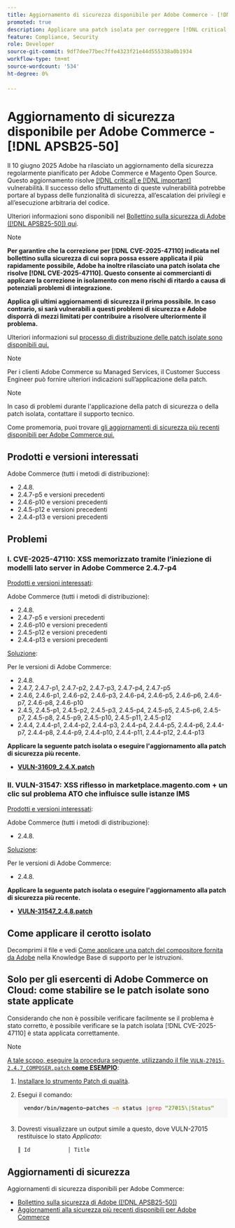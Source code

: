 ```yaml
---
title: Aggiornamento di sicurezza disponibile per Adobe Commerce - [!DNL APSB25-50]
promoted: true
description: Applicare una patch isolata per correggere [!DNL critical and important vulnerabilities] per Adobe Commerce 2.4.8, 2.4.7-p5, 2.4.6-p10, 2.4.5-p12, 2.4.4-p13 e versioni precedenti.
feature: Compliance, Security
role: Developer
source-git-commit: 9df7dee77bec7ffe4323f21e44d555338a0b1934
workflow-type: tm+mt
source-wordcount: '534'
ht-degree: 0%

---
```


# Aggiornamento di sicurezza disponibile per Adobe Commerce - [!DNL APSB25-50]

Il 10 giugno 2025 Adobe ha rilasciato un aggiornamento della sicurezza regolarmente pianificato per Adobe Commerce e Magento Open Source. Questo aggiornamento risolve [[!DNL critical] e [!DNL important]](https://helpx.adobe.com/it/security/severity-ratings.html) vulnerabilità. Il successo dello sfruttamento di queste vulnerabilità potrebbe portare al bypass delle funzionalità di sicurezza, all’escalation dei privilegi e all’esecuzione arbitraria del codice.

Ulteriori informazioni sono disponibili nel [Bollettino sulla sicurezza di Adobe ([!DNL APSB25-50]) qui](https://helpx.adobe.com/it/security/products/magento/apsb25-50.html).

>[!NOTE]
>
>**Per garantire che la correzione per [!DNL CVE-2025-47110] indicata nel bollettino sulla sicurezza di cui sopra possa essere applicata il più rapidamente possibile, Adobe ha inoltre rilasciato una patch isolata che risolve [!DNL CVE-2025-47110]. Questo consente ai commercianti di applicare la correzione in isolamento con meno rischi di ritardo a causa di potenziali problemi di integrazione.**

**Applica gli ultimi aggiornamenti di sicurezza il prima possibile. In caso contrario, si sarà vulnerabili a questi problemi di sicurezza e Adobe disporrà di mezzi limitati per contribuire a risolvere ulteriormente il problema.**

Ulteriori informazioni sul [processo di distribuzione delle patch isolate sono disponibili qui.](https://business.adobe.com/blog/introducing-enhanced-security-patch-deployment-and-communications-in-adobe-commerce)

>[!NOTE]
>
>Per i clienti Adobe Commerce su Managed Services, il Customer Success Engineer può fornire ulteriori indicazioni sull’applicazione della patch.

>[!NOTE]
>
>In caso di problemi durante l&#39;applicazione della patch di sicurezza o della patch isolata, contattare il supporto tecnico.

Come promemoria, puoi trovare [gli aggiornamenti di sicurezza più recenti disponibili per Adobe Commerce qui.](https://helpx.adobe.com/it/security/products/magento.html)

## Prodotti e versioni interessati

Adobe Commerce (tutti i metodi di distribuzione):

* 2.4.8.
* 2.4.7-p5 e versioni precedenti
* 2.4.6-p10 e versioni precedenti
* 2.4.5-p12 e versioni precedenti
* 2.4.4-p13 e versioni precedenti

## Problemi

### I. CVE-2025-47110: XSS memorizzato tramite l’iniezione di modelli lato server in Adobe Commerce 2.4.7-p4

<u>Prodotti e versioni interessati</u>:

Adobe Commerce (tutti i metodi di distribuzione):

* 2.4.8.
* 2.4.7-p5 e versioni precedenti
* 2.4.6-p10 e versioni precedenti
* 2.4.5-p12 e versioni precedenti
* 2.4.4-p13 e versioni precedenti

<u>Soluzione</u>:

Per le versioni di Adobe Commerce:

* 2.4.8.
* 2.4.7, 2.4.7-p1, 2.4.7-p2, 2.4.7-p3, 2.4.7-p4, 2.4.7-p5
* 2.4.6, 2.4.6-p1, 2.4.6-p2, 2.4.6-p3, 2.4.6-p4, 2.4.6-p5, 2.4.6-p6, 2.4.6-p7, 2.4.6-p8, 2.4.6-p10
* 2.4.5, 2.4.5-p1, 2.4.5-p2, 2.4.5-p3, 2.4.5-p4, 2.4.5-p5, 2.4.5-p6, 2.4.5-p7, 2.4.5-p8, 2.4.5-p9, 2.4.5-p10, 2.4.5-p11, 2.4.5-p12
* 2.4.4, 2.4.4-p1, 2.4.4-p2, 2.4.4-p3, 2.4.4-p4, 2.4.4-p5, 2.4.4-p6, 2.4.4-p7, 2.4.4-p8, 2.4.4-p9, 2.4.4-p10, 2.4.4-p11, 2.4.4-p12, 2.4.4-p13

**Applicare la seguente patch isolata o eseguire l&#39;aggiornamento alla patch di sicurezza più recente.**

* **[VULN-31609_2.4.X.patch](assets/VULN-31609_2.4.X_patch.zip)**

### II. VULN-31547: XSS riflesso in marketplace.magento.com + un clic sul problema ATO che influisce sulle istanze IMS

<u>Prodotti e versioni interessati</u>:

Adobe Commerce (tutti i metodi di distribuzione):

* 2.4.8.

<u>Soluzione</u>:

Per le versioni di Adobe Commerce:

* 2.4.8.

**Applicare la seguente patch isolata o eseguire l&#39;aggiornamento alla patch di sicurezza più recente.**

* **[VULN-31547_2.4.8.patch](assets/VULN-31547_2.4.8_patch.zip)**

## Come applicare il cerotto isolato

Decomprimi il file e vedi [Come applicare una patch del compositore fornita da Adobe](https://experienceleague.adobe.com/docs/commerce-knowledge-base/kb/how-to/how-to-apply-a-composer-patch-provided-by-magento.html?lang=it) nella Knowledge Base di supporto per le istruzioni.

## Solo per gli esercenti di Adobe Commerce on Cloud: come stabilire se le patch isolate sono state applicate

Considerando che non è possibile verificare facilmente se il problema è stato corretto, è possibile verificare se la patch isolata [!DNL CVE-2025-47110] è stata applicata correttamente.

>[!NOTE]
>
><u>A tale scopo, eseguire la procedura seguente, utilizzando il file `VULN-27015-2.4.7_COMPOSER.patch` **come ESEMPIO**</u>:

1. [Installare lo strumento Patch di qualità](https://experienceleague.adobe.com/docs/commerce-operations/tools/quality-patches-tool/usage.html?lang=it).
1. Esegui il comando:<br>
   ![cve-2024-34102-tell-if-patch-apply-code](assets/cve-2024-34102-tell-if-patch-applied-code.png)
1. Dovresti visualizzare un output simile a questo, dove VULN-27015 restituisce lo stato *Applicato*:

   ```bash
   ║ Id            │ Title                                                        │ Category        │ Origin                 │ Status      │ Details                                          ║ ║ N/A           │ ../m2-hotfixes/VULN-27015-2.4.7_COMPOSER_patch.patch      │ Other           │ Local                  │ Applied     │ Patch type: Custom                                
   ```

<!-- For Step 2:
     ```bash
    vendor/bin/magento-patches -n status |grep "27015\|Status"
     ```
-->

## Aggiornamenti di sicurezza

Aggiornamenti di sicurezza disponibili per Adobe Commerce:

* [Bollettino sulla sicurezza di Adobe ([!DNL APSB25-50])](https://helpx.adobe.com/it/security/products/magento/apsb25-50.html)
* [Aggiornamenti alla sicurezza più recenti disponibili per Adobe Commerce](https://helpx.adobe.com/it/security/products/magento.html)

